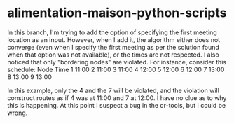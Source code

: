 # alimentation-maison-python-scripts

In this branch, I'm trying to add the option of specifying the first meeting location as an input.
However, when I add it, the algorithm either does not converge (even when I specify the first meeting as per the solution found when that option was not available), or the times are not respected. I also noticed that only "bordering nodes" are violated. For instance, consider this schedule:
 Node Time
 1  11:00
 2  11:00
 3  11:00
 4  12:00
 5  12:00
 6  12:00
 7  13:00
 8  13:00
 9  13:00
 
 In this example, only the 4 and the 7 will be violated, and the violation will construct routes as if 4 was at 11:00 and 7 at 12:00.
 I have no clue as to why this is happening. At this point I suspect a bug in the or-tools, but I could be wrong.

